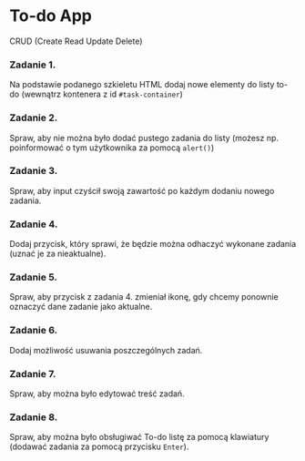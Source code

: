 # To-do App

CRUD (Create Read Update Delete)

### Zadanie 1.

Na podstawie podanego szkieletu HTML dodaj nowe elementy do listy to-do (wewnątrz kontenera z id `#task-container`)

### Zadanie 2.

Spraw, aby nie można było dodać pustego zadania do listy (możesz np. poinformować o tym użytkownika za pomocą `alert()`)

### Zadanie 3.

Spraw, aby input czyścił swoją zawartość po każdym dodaniu nowego zadania.

### Zadanie 4.

Dodaj przycisk, który sprawi, że będzie można odhaczyć wykonane zadania (uznać je za nieaktualne).

### Zadanie 5.

Spraw, aby przycisk z zadania 4. zmieniał ikonę, gdy chcemy ponownie oznaczyć dane zadanie jako aktualne.

### Zadanie 6.

Dodaj możliwość usuwania poszczególnych zadań.

### Zadanie 7.

Spraw, aby można było edytować treść zadań.

### Zadanie 8.

Spraw, aby można było obsługiwać To-do listę za pomocą klawiatury (dodawać zadania za pomocą przycisku `Enter`).
